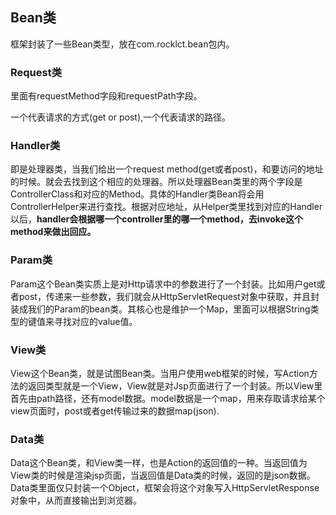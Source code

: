 ## Bean类
框架封装了一些Bean类型，放在com.rocklct.bean包内。

### Request类

里面有requestMethod字段和requestPath字段。

一个代表请求的方式(get or post),一个代表请求的路径。

### Handler类
即是处理器类，当我们给出一个request method(get或者post)，和要访问的地址的时候。就会去找到这个相应的处理器。所以处理器Bean类里的两个字段是ControllerClass和对应的Method。具体的Handler类Bean将会用ControllerHelper来进行查找。根据对应地址，从Helper类里找到对应的Handler以后，**handler会根据哪一个controller里的哪一个method，去invoke这个method来做出回应。**


### Param类
Param这个Bean类实质上是对Http请求中的参数进行了一个封装。比如用户get或者post，传递来一些参数，我们就会从HttpServletRequest对象中获取，并且封装成我们的Param的bean类。其核心也是维护一个Map，里面可以根据String类型的键值来寻找对应的value值。


### View类
View这个Bean类，就是试图Bean类。当用户使用web框架的时候，写Action方法的返回类型就是一个View，View就是对Jsp页面进行了一个封装。所以View里首先由path路径，还有model数据。model数据是一个map，用来存取请求给某个view页面时，post或者get传输过来的数据map(json).

### Data类
Data这个Bean类，和View类一样，也是Action的返回值的一种。当返回值为View类的时候是渲染jsp页面，当返回值是Data类的时候，返回的是json数据。Data类里面仅只封装一个Object，框架会将这个对象写入HttpServletResponse对象中，从而直接输出到浏览器。
